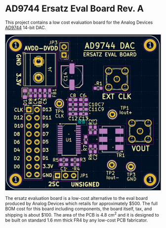 # AD9744 Ersatz Eval Board Rev. A
This project contains a low cost evaluation board for the Analog Devices [AD9744](https://www.analog.com/media/en/technical-documentation/data-sheets/AD9744.pdf) 14-bit DAC.

![Layout](https://github.com/DarkArtLabs/AD9744-Ersatz-Eval-Board-Rev.-A/blob/main/Pictures/Layout.png)

The ersatz evaluation board is a low-cost alternative to the eval board produced by Analog Devices which retails for approximately $500. The full BOM cost for this board including components, the board itself, tax, and shipping is about $100. The area of the PCB is 4.8 cm<sup>2</sup> and it is designed to be built on standard 1.6 mm thick FR4 by any low-cost PCB fabricator.
